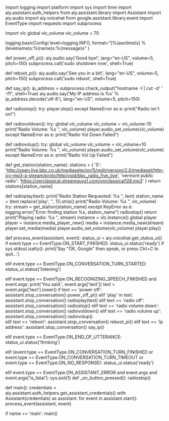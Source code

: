 import logging
import platform
import sys
import time
import aiy.assistant.auth_helpers
from aiy.assistant.library import Assistant
import aiy.audio
import aiy.voicehat
from google.assistant.library.event import EventType
import requests
import subprocess

import vlc
global vlc_volume
vlc_volume = 70

logging.basicConfig(
level=logging.INFO,
format="[%(asctime)s] %(levelname)s:%(name)s:%(message)s"
)

def power_off_pi():
aiy.audio.say('Good bye!', lang="en-US", volume=5, pitch=150)
subprocess.call('sudo shutdown now', shell=True)

def reboot_pi():
aiy.audio.say('See you in a bit!', lang="en-US", volume=5, pitch=150)
subprocess.call('sudo reboot', shell=True)

def say_ip():
ip_address = subprocess.check_output("hostname -I | cut -d' ' -f1", shell=True)
aiy.audio.say('My IP address is %s' % ip_address.decode('utf-8'), lang="en-US", volume=5, pitch=150)

def radiostop():
try:
player.stop()
except NameError as e:
print("Radio isn't on!")

def radiovoldown():
try:
global vlc_volume
vlc_volume = vlc_volume-10
print("Radio Volume: %s ", vlc_volume)
player.audio_set_volume(vlc_volume)
except NameError as e:
print("Radio Vol Down Failed")

def radiovolup():
try:
global vlc_volume
vlc_volume = vlc_volume+10
print("Radio Volume: %s ", vlc_volume)
player.audio_set_volume(vlc_volume)
except NameError as e:
print("Radio Vol Up Failed")

def get_station(station_name):
stations = {
'5': 'http://open.live.bbc.co.uk/mediaselector/5/redir/version/2.0/mediaset/http-icy-mp3-a-stream/proto/http/vpid/bbc_radio_five_live',
'vermont public radio': 'https://vprclassical.streamguys1.com/vprclassical128.mp3'
}
return stations[station_name]

def radioplay(text):
print("Radio Station Requested: %s ", text)
station_name = (text.replace('play', '', 1)).strip()
print("Radio Volume: %s ", vlc_volume)
try:
stream = get_station(station_name)
except KeyError as e:
logging.error("Error finding station %s, station_name")
radiostop()
return
print("Playing radio: %s ", stream)
instance = vlc.Instance()
global player
player = instance.media_player_new()
media = instance.media_new(stream)
player.set_media(media)
player.audio_set_volume(vlc_volume)
player.play()

def process_event(assistant, event):
status_ui = aiy.voicehat.get_status_ui()
if event.type == EventType.ON_START_FINISHED:
status_ui.status('ready')
if sys.stdout.isatty():
print('Say "OK, Google" then speak, or press Ctrl+C to quit...')

elif event.type == EventType.ON_CONVERSATION_TURN_STARTED:
    status_ui.status('listening')
    

elif event.type == EventType.ON_RECOGNIZING_SPEECH_FINISHED and event.args:
    print('You said:', event.args['text'])
    text = event.args['text'].lower()
    if text == 'power off':
        assistant.stop_conversation()
        power_off_pi()
    elif 'play' in text:
        assistant.stop_conversation()
        radioplay(text)
    elif text == 'radio off':
        assistant.stop_conversation()
        radiostop()
    elif text == 'radio volume down':
        assistant.stop_conversation()
        radiovoldown()
    elif text == 'radio volume up':
        assistant.stop_conversation()
        radiovolup()    
    elif text == 'reboot':
        assistant.stop_conversation()
        reboot_pi()
    elif text == 'ip address':
        assistant.stop_conversation()
        say_ip()

elif event.type == EventType.ON_END_OF_UTTERANCE:
    status_ui.status('thinking')

elif (event.type == EventType.ON_CONVERSATION_TURN_FINISHED
      or event.type == EventType.ON_CONVERSATION_TURN_TIMEOUT
      or event.type == EventType.ON_NO_RESPONSE):
    status_ui.status('ready')

elif event.type == EventType.ON_ASSISTANT_ERROR and event.args and event.args['is_fatal']:
    sys.exit(1)
def _on_button_pressed():
radiostop()

def main():
credentials = aiy.assistant.auth_helpers.get_assistant_credentials()
with Assistant(credentials) as assistant:
for event in assistant.start():
process_event(assistant, event)

if name == 'main':
main()